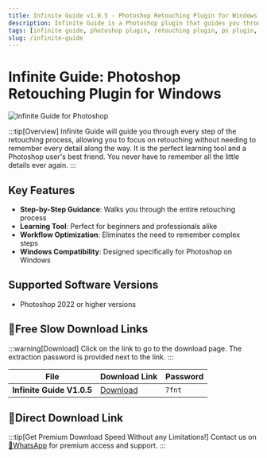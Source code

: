 ```yaml
---
title: Infinite Guide v1.0.5 - Photoshop Retouching Plugin for Windows
description: Infinite Guide is a Photoshop plugin that guides you through every step of the retouching process. Perfect for learning and streamlining your Photoshop workflow.
tags: [infinite guide, photoshop plugin, retouching plugin, ps plugin, photo editing, photoshop tutorial, photoshop tools]
slug: /infinite-guide
---
```


# Infinite Guide: Photoshop Retouching Plugin for Windows

![Infinite Guide for Photoshop](https://www.gfxcamp.com/wp-content/uploads/2025/09/Infinite-Guide.jpg)

:::tip[Overview]
Infinite Guide will guide you through every step of the retouching process, allowing you to focus on retouching without needing to remember every detail along the way. It is the perfect learning tool and a Photoshop user's best friend. You never have to remember all the little details ever again.
:::

## Key Features

- **Step-by-Step Guidance**: Walks you through the entire retouching process
- **Learning Tool**: Perfect for beginners and professionals alike
- **Workflow Optimization**: Eliminates the need to remember complex steps
- **Windows Compatibility**: Designed specifically for Photoshop on Windows

## Supported Software Versions

- Photoshop 2022 or higher versions

## 🐌Free Slow Download Links

:::warning[Download]
Click on the link to go to the download page. The extraction password is provided next to the link.
:::

| File | Download Link | Password |
|------|---------------|----------|
| **Infinite Guide V1.0.5** | [Download](https://pan.baidu.com/s/1hng_VamQrFccrq6-AFRYCQ?pwd=7fnt) | `7fnt` |

## 🚀Direct Download Link
:::tip[Get Premium Download Speed Without any Limitations!]
Contact us on [💬WhatsApp](https://wa.me/+8613237610083) for premium  access and support.
:::